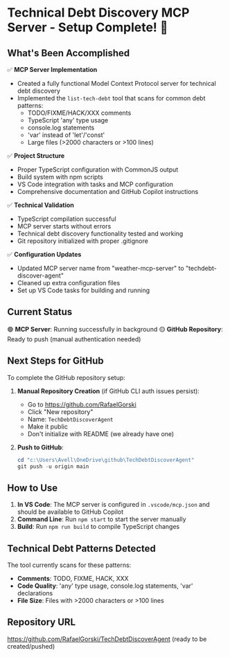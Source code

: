 # Technical Debt Discovery MCP Server - Setup Complete! 🎉

## What's Been Accomplished

✅ **MCP Server Implementation**
- Created a fully functional Model Context Protocol server for technical debt discovery
- Implemented the `list-tech-debt` tool that scans for common debt patterns:
  - TODO/FIXME/HACK/XXX comments
  - TypeScript 'any' type usage
  - console.log statements
  - 'var' instead of 'let'/'const'
  - Large files (>2000 characters or >100 lines)

✅ **Project Structure**
- Proper TypeScript configuration with CommonJS output
- Build system with npm scripts
- VS Code integration with tasks and MCP configuration
- Comprehensive documentation and GitHub Copilot instructions

✅ **Technical Validation**
- TypeScript compilation successful
- MCP server starts without errors
- Technical debt discovery functionality tested and working
- Git repository initialized with proper .gitignore

✅ **Configuration Updates**
- Updated MCP server name from "weather-mcp-server" to "techdebt-discover-agent"
- Cleaned up extra configuration files
- Set up VS Code tasks for building and running

## Current Status

🟢 **MCP Server**: Running successfully in background
🟡 **GitHub Repository**: Ready to push (manual authentication needed)

## Next Steps for GitHub

To complete the GitHub repository setup:

1. **Manual Repository Creation** (if GitHub CLI auth issues persist):
   - Go to https://github.com/RafaelGorski
   - Click "New repository"
   - Name: `TechDebtDiscoverAgent`
   - Make it public
   - Don't initialize with README (we already have one)

2. **Push to GitHub**:
   ```powershell
   cd "c:\Users\Avell\OneDrive\github\TechDebtDiscoverAgent"
   git push -u origin main
   ```

## How to Use

1. **In VS Code**: The MCP server is configured in `.vscode/mcp.json` and should be available to GitHub Copilot
2. **Command Line**: Run `npm start` to start the server manually
3. **Build**: Run `npm run build` to compile TypeScript changes

## Technical Debt Patterns Detected

The tool currently scans for these patterns:
- **Comments**: TODO, FIXME, HACK, XXX
- **Code Quality**: 'any' type usage, console.log statements, 'var' declarations
- **File Size**: Files with >2000 characters or >100 lines

## Repository URL
https://github.com/RafaelGorski/TechDebtDiscoverAgent (ready to be created/pushed)
